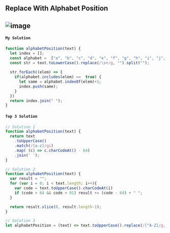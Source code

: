 ## Replace With Alphabet Position
![image](https://user-images.githubusercontent.com/99033220/174966553-15b779bc-5d75-4a8c-9a44-57eecb170aca.png)
---
#### `My Solution`
```JavaScript
function alphabetPosition(text) {
  let index = [];
  const alphabet =  ["a", "b", "c", "d", "e", "f", "g", "h", "i", "j", "k", "l", "m", "n", "o", "p", "q", "r", "s", "t", "u", "v", "w", "x", "y", "z"]
  const str = text.toLowerCase().replace(/\s+/g, "").split("");
  
  str.forEach((elem) => {
    if(alphabet.includes(elem) ==  true) {
      let same = alphabet.indexOf(elem)+1;
      index.push(same);
    }
  })
  return index.join(" ");
}
```

#### `Top 3 Solution`
```JavaScript
// Solution 1
function alphabetPosition(text) {
  return text
    .toUpperCase()
    .match(/[a-z]/gi)
    .map( (c) => c.charCodeAt() - 64)
    .join(' ');
}

// Solution 2
function alphabetPosition(text) {
  var result = "";
  for (var i = 0; i < text.length; i++){
    var code = text.toUpperCase().charCodeAt(i)
    if (code > 64 && code < 91) result += (code - 64) + " ";
  }

  return result.slice(0, result.length-1);
}

// Solution 3
let alphabetPosition = (text) => text.toUpperCase().replace(/[^A-Z]/g, '').split('').map(ch => ch.charCodeAt(0) - 64).join(' ');
```
